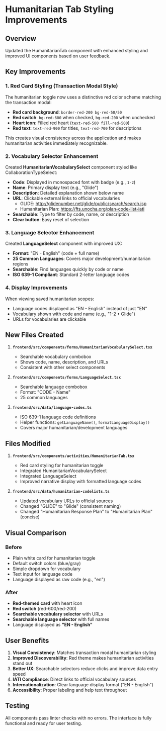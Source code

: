 # Humanitarian Tab Styling Improvements

## Overview
Updated the HumanitarianTab component with enhanced styling and improved UI components based on user feedback.

## Key Improvements

### 1. Red Card Styling (Transaction Modal Style)
The humanitarian toggle now uses a distinctive red color scheme matching the transaction modal:
- **Red card background**: `border-red-200 bg-red-50/50`
- **Red switch**: `bg-red-600` when checked, `bg-red-200` when unchecked
- **Heart icon**: Filled red heart (`text-red-500 fill-red-500`)
- **Red text**: `text-red-900` for titles, `text-red-700` for descriptions

This creates visual consistency across the application and makes humanitarian activities immediately recognizable.

### 2. Vocabulary Selector Enhancement
Created **HumanitarianVocabularySelect** component styled like CollaborationTypeSelect:
- **Code**: Displayed in monospaced font with badge (e.g., `1-2`)
- **Name**: Primary display text (e.g., "Glide")
- **Description**: Detailed explanation shown below name
- **URL**: Clickable external links to official vocabularies
  - GLIDE: http://glidenumber.net/glide/public/search/search.jsp
  - Humanitarian Plan: https://fts.unocha.org/plan-code-list-iati
- **Searchable**: Type to filter by code, name, or description
- **Clear button**: Easy reset of selection

### 3. Language Selector Enhancement
Created **LanguageSelect** component with improved UX:
- **Format**: "EN - English" (code + full name)
- **25 Common Languages**: Covers major development/humanitarian regions
- **Searchable**: Find languages quickly by code or name
- **ISO 639-1 Compliant**: Standard 2-letter language codes

### 4. Display Improvements
When viewing saved humanitarian scopes:
- Language codes displayed as "EN - English" instead of just "EN"
- Vocabulary shown with code and name (e.g., "1-2 • Glide")
- URLs for vocabularies are clickable

## New Files Created

1. **`frontend/src/components/forms/HumanitarianVocabularySelect.tsx`**
   - Searchable vocabulary combobox
   - Shows code, name, description, and URLs
   - Consistent with other select components

2. **`frontend/src/components/forms/LanguageSelect.tsx`**
   - Searchable language combobox
   - Format: "CODE - Name"
   - 25 common languages

3. **`frontend/src/data/language-codes.ts`**
   - ISO 639-1 language code definitions
   - Helper functions: `getLanguageName()`, `formatLanguageDisplay()`
   - Covers major humanitarian/development languages

## Files Modified

1. **`frontend/src/components/activities/HumanitarianTab.tsx`**
   - Red card styling for humanitarian toggle
   - Integrated HumanitarianVocabularySelect
   - Integrated LanguageSelect
   - Improved narrative display with formatted language codes

2. **`frontend/src/data/humanitarian-codelists.ts`**
   - Updated vocabulary URLs to official sources
   - Changed "GLIDE" to "Glide" (consistent naming)
   - Changed "Humanitarian Response Plan" to "Humanitarian Plan" (concise)

## Visual Comparison

### Before
- Plain white card for humanitarian toggle
- Default switch colors (blue/gray)
- Simple dropdown for vocabulary
- Text input for language code
- Language displayed as raw code (e.g., "en")

### After
- **Red-themed card** with heart icon
- **Red switch** (red-600/red-200)
- **Searchable vocabulary selector** with URLs
- **Searchable language selector** with full names
- Language displayed as **"EN - English"**

## User Benefits

1. **Visual Consistency**: Matches transaction modal humanitarian styling
2. **Improved Discoverability**: Red theme makes humanitarian activities stand out
3. **Better UX**: Searchable selectors reduce clicks and improve data entry speed
4. **IATI Compliance**: Direct links to official vocabulary sources
5. **Internationalization**: Clear language display format ("EN - English")
6. **Accessibility**: Proper labeling and help text throughout

## Testing

All components pass linter checks with no errors. The interface is fully functional and ready for user testing.


